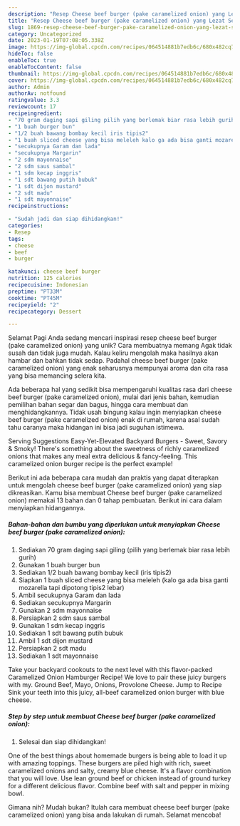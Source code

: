 ```yaml
---
description: "Resep Cheese beef burger (pake caramelized onion) yang Lezat Sekali, Mantap"
title: "Resep Cheese beef burger (pake caramelized onion) yang Lezat Sekali, Mantap"
slug: 1869-resep-cheese-beef-burger-pake-caramelized-onion-yang-lezat-sekali-mantap
category: Uncategorized
date: 2023-01-19T07:08:05.338Z
image: https://img-global.cpcdn.com/recipes/064514881b7edb6c/680x482cq70/cheese-beef-burger-pake-caramelized-onion-foto-resep-utama.jpg
hideToc: false
enableToc: true
enableTocContent: false
thumbnail: https://img-global.cpcdn.com/recipes/064514881b7edb6c/680x482cq70/cheese-beef-burger-pake-caramelized-onion-foto-resep-utama.jpg
cover: https://img-global.cpcdn.com/recipes/064514881b7edb6c/680x482cq70/cheese-beef-burger-pake-caramelized-onion-foto-resep-utama.jpg
author: Admin
authorAv: notfound
ratingvalue: 3.3
reviewcount: 17
recipeingredient:
- "70 gram daging sapi giling pilih yang berlemak biar rasa lebih gurih"
- "1 buah burger bun"
- "1/2 buah bawang bombay kecil iris tipis2"
- "1 buah sliced cheese yang bisa meleleh kalo ga ada bisa ganti mozarella tapi dipotong tipis2 lebar"
- "secukupnya Garam dan lada"
- "secukupnya Margarin"
- "2 sdm mayonnaise"
- "2 sdm saus sambal"
- "1 sdm kecap inggris"
- "1 sdt bawang putih bubuk"
- "1 sdt dijon mustard"
- "2 sdt madu"
- "1 sdt mayonnaise"
recipeinstructions:

- "Sudah jadi dan siap dihidangkan!"
categories:
- Resep
tags:
- cheese
- beef
- burger

katakunci: cheese beef burger 
nutrition: 125 calories
recipecuisine: Indonesian
preptime: "PT33M"
cooktime: "PT45M"
recipeyield: "2"
recipecategory: Dessert

---
```



Selamat Pagi Anda sedang mencari inspirasi resep cheese beef burger (pake caramelized onion) yang unik? Cara membuatnya memang Agak tidak susah dan tidak juga mudah. Kalau keliru mengolah maka hasilnya akan hambar dan bahkan tidak sedap. Padahal cheese beef burger (pake caramelized onion) yang enak seharusnya mempunyai aroma dan cita rasa yang bisa memancing selera kita.


Ada beberapa hal yang sedikit bisa mempengaruhi kualitas rasa dari cheese beef burger (pake caramelized onion), mulai dari jenis bahan, kemudian pemilihan bahan segar dan bagus, hingga cara membuat dan menghidangkannya. Tidak usah bingung kalau ingin menyiapkan cheese beef burger (pake caramelized onion) enak di rumah, karena asal sudah tahu caranya maka hidangan ini bisa jadi suguhan istimewa.

Serving Suggestions Easy-Yet-Elevated Backyard Burgers - Sweet, Savory &amp; Smoky! There&#39;s something about the sweetness of richly caramelized onions that makes any meal extra delicious &amp; fancy-feeling. This caramelized onion burger recipe is the perfect example!


Berikut ini ada beberapa cara mudah dan praktis yang dapat diterapkan untuk mengolah cheese beef burger (pake caramelized onion) yang siap dikreasikan. Kamu bisa membuat Cheese beef burger (pake caramelized onion) memakai 13 bahan dan 0 tahap pembuatan. Berikut ini cara dalam menyiapkan hidangannya.

<!--inarticleads1-->

##### Bahan-bahan dan bumbu yang diperlukan untuk menyiapkan Cheese beef burger (pake caramelized onion):

1. Sediakan 70 gram daging sapi giling (pilih yang berlemak biar rasa lebih gurih)
1. Gunakan 1 buah burger bun
1. Sediakan 1/2 buah bawang bombay kecil (iris tipis2)
1. Siapkan 1 buah sliced cheese yang bisa meleleh (kalo ga ada bisa ganti mozarella tapi dipotong tipis2 lebar)
1. Ambil secukupnya Garam dan lada
1. Sediakan secukupnya Margarin
1. Gunakan 2 sdm mayonnaise
1. Persiapkan 2 sdm saus sambal
1. Gunakan 1 sdm kecap inggris
1. Sediakan 1 sdt bawang putih bubuk
1. Ambil 1 sdt dijon mustard
1. Persiapkan 2 sdt madu
1. Sediakan 1 sdt mayonnaise


Take your backyard cookouts to the next level with this flavor-packed Caramelized Onion Hamburger Recipe! We love to pair these juicy burgers with my. Ground Beef, Mayo, Onions, Provolone Cheese. Jump to Recipe Sink your teeth into this juicy, all-beef caramelized onion burger with blue cheese. 

<!--inarticleads2-->

##### Step by step untuk membuat Cheese beef burger (pake caramelized onion):


1. Selesai dan siap dihidangkan!

One of the best things about homemade burgers is being able to load it up with amazing toppings. These burgers are piled high with rich, sweet caramelized onions and salty, creamy blue cheese. It&#39;s a flavor combination that you will love. Use lean ground beef or chicken instead of ground turkey for a different delicious flavor. Combine beef with salt and pepper in mixing bowl. 

Gimana nih? Mudah bukan? Itulah cara membuat cheese beef burger (pake caramelized onion) yang bisa anda lakukan di rumah. Selamat mencoba!
